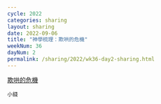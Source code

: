 ```yaml
---
cycle: 2022
categories: sharing
layout: sharing
date: 2022-09-06
title: "神學梳理：欺哄的危機"
weekNum: 36
dayNum: 2
permalink: /sharing/2022/wk36-day2-sharing.html
---
```


[欺哄的危機](https://eccseattle.github.io/media/sharing/2022/wk036/2022-09-06-bin.m4a)

`小錢`
